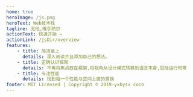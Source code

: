 ```yaml
---
home: true
heroImage: /js.png
heroText: Web技术栈
tagline: 无他,唯手熟尔
actionText: 快速开始 →
actionLink: /jsDir/overview
features:
    - title: 简洁至上
      details: 深入阅读并且添加自己的想法。
    - title: 正确认识框架
      details: 不再将焦点放在框架,将视角从设计模式转移到语言本身,包括运行时等
    - title: 专注性能
      details: 找到每一个性能与空间上面的置换
footer: MIT Licensed | Copyright © 2019-yxbysx coco
---
```

